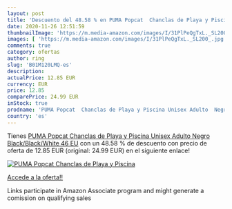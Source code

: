 ```yaml
---
layout: post
title: 'Descuento del 48.58 % en PUMA Popcat  Chanclas de Playa y Piscina'
date: 2020-11-26 12:51:59
thumbnailImage: 'https://m.media-amazon.com/images/I/31PlPeQgTxL._SL200_.jpg'
images: [ 'https://m.media-amazon.com/images/I/31PlPeQgTxL._SL200_.jpg' ]
comments: true
category: ofertas
author: ring
slug: 'B01M120LMQ-es'
description:
actualPrice: 12.85 EUR
currency: EUR
price: 12.85
comparePrice: 24.99 EUR
inStock: true
prodname: 'PUMA Popcat  Chanclas de Playa y Piscina Unisex Adulto  Negro  Black/Black/White   46 EU'
country: 'es'
---
```


Tienes [PUMA Popcat  Chanclas de Playa y Piscina Unisex Adulto  Negro  Black/Black/White   46 EU](https://www.amazon.es/dp/B01M120LMQ/?tag=tolees-21) con un 48.58 % de descuento con precio de oferta de 12.85 EUR (original: 24.99 EUR) en el siguiente enlace!

[![PUMA Popcat  Chanclas de Playa y Piscina](https://m.media-amazon.com/images/I/31PlPeQgTxL._SL200_.jpg)](https://www.amazon.es/dp/B01M120LMQ/?tag=tolees-21)

[Accede a la oferta!!](https://www.amazon.es/dp/B01M120LMQ/?tag=tolees-21)

Links participate in Amazon Associate program and might generate a comission on qualifying sales


